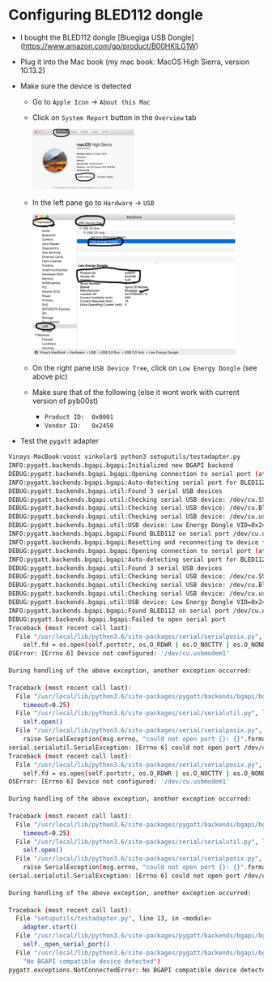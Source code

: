 # Configuring BLED112 dongle
* I bought the BLED112 dongle [Bluegiga USB Dongle] (https://www.amazon.com/gp/product/B00HKILG1W)
* Plug it into the Mac book (my mac book: MacOS High Sierra, version 10.13.2)
* Make sure the device is detected
  * Go to `Apple Icon` -> `About this Mac`
  * Click on `System Report` button in the `Overview` tab 

    <img src="./images/sysOverview.png" alt="sysOverview" style="width: 200px;"/>
  * In the left pane go to `Hardware` -> `USB`

    <img src="./images/lowEnergyDongle.png" alt="bled112" style="width: 400px;"/>
  * On the right pane `USB Device Tree`, click on `Low Energy Dongle` (see above pic)
  * Make sure that of the following (else it wont work with current version of pyb00st)
    * `Product ID:	0x0001`
    * `Vendor ID:	0x2458`

* Test the `pygatt` adapter
```bash
Vinays-MacBook:voost vinkolar$ python3 setuputils/testadapter.py
INFO:pygatt.backends.bgapi.bgapi:Initialized new BGAPI backend
DEBUG:pygatt.backends.bgapi.bgapi:Opening connection to serial port (attempt 1)
INFO:pygatt.backends.bgapi.bgapi:Auto-detecting serial port for BLED112
DEBUG:pygatt.backends.bgapi.util:Found 3 serial USB devices
DEBUG:pygatt.backends.bgapi.util:Checking serial USB device: /dev/cu.SSDC - n/a
DEBUG:pygatt.backends.bgapi.util:Checking serial USB device: /dev/cu.Bluetooth-Incoming-Port - n/a
DEBUG:pygatt.backends.bgapi.util:Checking serial USB device: /dev/cu.usbmodem1 - Low Energy Dongle
DEBUG:pygatt.backends.bgapi.util:USB device: Low Energy Dongle VID=0x2458 PID=0x0001 on /dev/cu.usbmodem1
INFO:pygatt.backends.bgapi.bgapi:Found BLED112 on serial port /dev/cu.usbmodem1
INFO:pygatt.backends.bgapi.bgapi:Resetting and reconnecting to device for a clean environment
DEBUG:pygatt.backends.bgapi.bgapi:Opening connection to serial port (attempt 1)
INFO:pygatt.backends.bgapi.bgapi:Auto-detecting serial port for BLED112
DEBUG:pygatt.backends.bgapi.util:Found 3 serial USB devices
DEBUG:pygatt.backends.bgapi.util:Checking serial USB device: /dev/cu.SSDC - n/a
DEBUG:pygatt.backends.bgapi.util:Checking serial USB device: /dev/cu.Bluetooth-Incoming-Port - n/a
DEBUG:pygatt.backends.bgapi.util:Checking serial USB device: /dev/cu.usbmodem1 - Low Energy Dongle
DEBUG:pygatt.backends.bgapi.util:USB device: Low Energy Dongle VID=0x2458 PID=0x0001 on /dev/cu.usbmodem1
INFO:pygatt.backends.bgapi.bgapi:Found BLED112 on serial port /dev/cu.usbmodem1
DEBUG:pygatt.backends.bgapi.bgapi:Failed to open serial port
Traceback (most recent call last):
  File "/usr/local/lib/python3.6/site-packages/serial/serialposix.py", line 265, in open
    self.fd = os.open(self.portstr, os.O_RDWR | os.O_NOCTTY | os.O_NONBLOCK)
OSError: [Errno 6] Device not configured: '/dev/cu.usbmodem1'

During handling of the above exception, another exception occurred:

Traceback (most recent call last):
  File "/usr/local/lib/python3.6/site-packages/pygatt/backends/bgapi/bgapi.py", line 159, in _open_serial_port
    timeout=0.25)
  File "/usr/local/lib/python3.6/site-packages/serial/serialutil.py", line 240, in __init__
    self.open()
  File "/usr/local/lib/python3.6/site-packages/serial/serialposix.py", line 268, in open
    raise SerialException(msg.errno, "could not open port {}: {}".format(self._port, msg))
serial.serialutil.SerialException: [Errno 6] could not open port /dev/cu.usbmodem1: [Errno 6] Device not configured: '/dev/cu.usbmodem1'
Traceback (most recent call last):
  File "/usr/local/lib/python3.6/site-packages/serial/serialposix.py", line 265, in open
    self.fd = os.open(self.portstr, os.O_RDWR | os.O_NOCTTY | os.O_NONBLOCK)
OSError: [Errno 6] Device not configured: '/dev/cu.usbmodem1'

During handling of the above exception, another exception occurred:

Traceback (most recent call last):
  File "/usr/local/lib/python3.6/site-packages/pygatt/backends/bgapi/bgapi.py", line 159, in _open_serial_port
    timeout=0.25)
  File "/usr/local/lib/python3.6/site-packages/serial/serialutil.py", line 240, in __init__
    self.open()
  File "/usr/local/lib/python3.6/site-packages/serial/serialposix.py", line 268, in open
    raise SerialException(msg.errno, "could not open port {}: {}".format(self._port, msg))
serial.serialutil.SerialException: [Errno 6] could not open port /dev/cu.usbmodem1: [Errno 6] Device not configured: '/dev/cu.usbmodem1'

During handling of the above exception, another exception occurred:

Traceback (most recent call last):
  File "setuputils/testadapter.py", line 13, in <module>
    adapter.start()
  File "/usr/local/lib/python3.6/site-packages/pygatt/backends/bgapi/bgapi.py", line 202, in start
    self._open_serial_port()
  File "/usr/local/lib/python3.6/site-packages/pygatt/backends/bgapi/bgapi.py", line 170, in _open_serial_port
    "No BGAPI compatible device detected")
pygatt.exceptions.NotConnectedError: No BGAPI compatible device detected
```